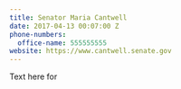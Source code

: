 ```yaml
---
title: Senator Maria Cantwell
date: 2017-04-13 00:07:00 Z
phone-numbers:
  office-name: 555555555
website: https://www.cantwell.senate.gov
---
```


Text here for 